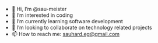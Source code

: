 - 👋 Hi, I’m @sau-meister
- 👀 I’m interested in coding
- 🌱 I’m currently learning software development
- 💞️ I’m looking to collaborate on technology related projects
- 📫 How to reach me: sauhard.eg@gmail.com

<!---
sau-meister/sau-meister is a ✨ special ✨ repository because its `README.md` (this file) appears on your GitHub profile.
You can click the Preview link to take a look at your changes.
--->
